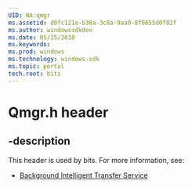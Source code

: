 ```yaml
---
UID: NA:qmgr
ms.assetid: d0fc121e-b38a-3c8a-9aa0-8f0655d0f82f
ms.author: windowssdkdev
ms.date: 05/25/2018
ms.keywords: 
ms.prod: windows
ms.technology: windows-sdk
ms.topic: portal
tech.root: bits
---
```


# Qmgr.h header


## -description


This header is used by bits. For more information, see:

- [Background Intelligent Transfer Service](../_bits/index.md)